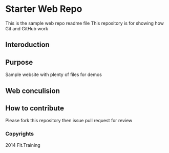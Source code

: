 # Starter Web Repo
This is the sample web repo readme file
This repository is for showing how Git and GitHub work
## Interoduction
## Purpose

Sample website with plenty of files for demos

## Web conculision

## How to contribute
Please fork this repository then issue pull request for review 

### Copyrights

2014 Fit.Training